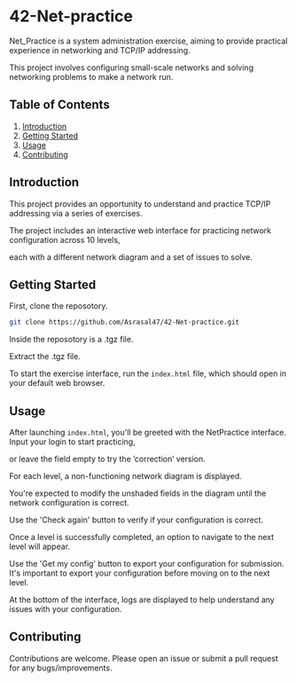 # 42-Net-practice

Net_Practice is a system administration exercise, aiming to provide practical experience in networking and TCP/IP addressing.

This project involves configuring small-scale networks and solving networking problems to make a network run.

## Table of Contents

1. [Introduction](#Introduction)
2. [Getting Started](#Getting-Started)
3. [Usage](#Usage)
4. [Contributing](#Contributing)

## Introduction

This project provides an opportunity to understand and practice TCP/IP addressing via a series of exercises.

The project includes an interactive web interface for practicing network configuration across 10 levels,

each with a different network diagram and a set of issues to solve.

## Getting Started

First, clone the reposotory. 
```sh
git clone https://github.com/Asrasal47/42-Net-practice.git
```
Inside the reposotory is a .tgz file.

Extract the .tgz file.

To start the exercise interface, run the `index.html` file, which should open in your default web browser.

## Usage

After launching `index.html`, you'll be greeted with the NetPractice interface. Input your login to start practicing,

or leave the field empty to try the ’correction’ version.

For each level, a non-functioning network diagram is displayed.

You're expected to modify the unshaded fields in the diagram until the network configuration is correct.

Use the 'Check again' button to verify if your configuration is correct.

Once a level is successfully completed, an option to navigate to the next level will appear.

Use the 'Get my config' button to export your configuration for submission. It's important to export your configuration before moving on to the next level.

At the bottom of the interface, logs are displayed to help understand any issues with your configuration.

## Contributing

Contributions are welcome. Please open an issue or submit a pull request for any bugs/improvements.
